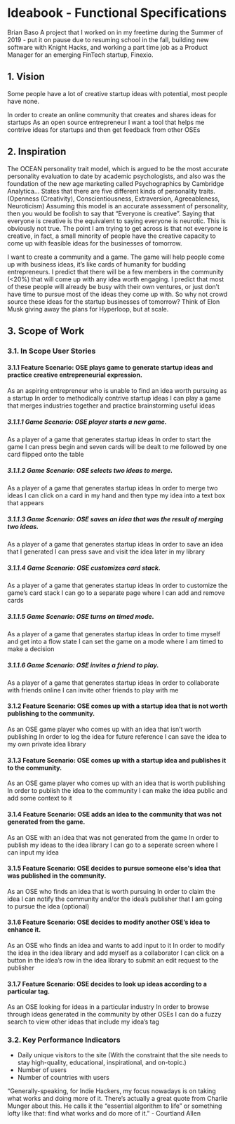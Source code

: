 # Ideabook - Functional Specifications
Brian Baso 
A project that I worked on in my freetime during the Summer of 2019 - put it on pause due to resuming school in the fall, building new software with Knight Hacks, and working a part time job as a Product Manager for an emerging FinTech startup, Finexio.

## 1. Vision

Some people have a lot of creative startup ideas with potential, most people have none.

In order to create an online community that creates and shares ideas for startups
As an open source entrepreneur 
I want a tool that helps me contrive ideas for startups and then get feedback from other OSEs

## 2. Inspiration

The OCEAN personality trait model, which is argued to be the most accurate personality evaluation to date by academic psychologists, and also was the foundation of the new age marketing called Psychographics by Cambridge Analytica… States that there are five different kinds of personality traits. (Openness (Creativity), Conscientiousness, Extraversion, Agreeableness, Neuroticism) Assuming this model is an accurate assessment of personality, then you would be foolish to say that “Everyone is creative”. Saying that everyone is creative is the equivalent to saying everyone is neurotic. This is obviously not true. The point I am trying to get across is that not everyone is creative, in fact, a small minority of people have the creative capacity to come up with feasible ideas for the businesses of tomorrow.

I want to create a community and a game. The game will help people come up with business ideas, it’s like cards of humanity for budding entrepreneurs. I predict that there will be a few members in the community (<20%) that will come up with any idea worth engaging. I predict that most of these people will already be busy with their own ventures, or just don’t have time to pursue most of the ideas they come up with. So why not crowd source these ideas for the startup businesses of tomorrow? Think of Elon Musk giving away the plans for Hyperloop, but at scale. 

## 3. Scope of Work

### 3.1. In Scope User Stories
#### 3.1.1 Feature Scenario: OSE plays game to generate startup ideas and practice creative entrepreneurial expression.
As an aspiring entrepreneur who is unable to find an idea worth pursuing as a startup
In order to methodically contrive startup ideas
I can play a game that merges industries together and practice brainstorming useful ideas

##### 3.1.1.1 Game Scenario: OSE player starts a new game.
As a player of a game that generates startup ideas
In order to start the game
I can press begin and seven cards will be dealt to me followed by one card flipped onto the table

##### 3.1.1.2 Game Scenario: OSE selects two ideas to merge.
As a player of a game that generates startup ideas
In order to merge two ideas
I can click on a card in my hand and then type my idea into a text box that appears

##### 3.1.1.3 Game Scenario: OSE saves an idea that was the result of merging two ideas.
As a player of a game that generates startup ideas
In order to save an idea that I generated
I can press save and visit the idea later in my library

##### 3.1.1.4 Game Scenario: OSE customizes card stack.
As a player of a game that generates startup ideas
In order to customize the game’s card stack
I can go to a separate page where I can add and remove cards

##### 3.1.1.5 Game Scenario: OSE turns on timed mode.
As a player of a game that generates startup ideas
In order to time myself and get into a flow state
I can set the game on a mode where I am timed to make a decision

##### 3.1.1.6 Game Scenario: OSE invites a friend to play.
As a player of a game that generates startup ideas
In order to collaborate with friends online
I can invite other friends to play with me 

#### 3.1.2 Feature Scenario: OSE comes up with a startup idea that is not worth publishing to the community.
As an OSE game player who comes up with an idea that isn’t worth publishing
In order to log the idea for future reference 
I can save the idea to my own private idea library

#### 3.1.3 Feature Scenario: OSE comes up with a startup idea and publishes it to the community.
As an OSE game player who comes up with an idea that is worth publishing
In order to publish the idea to the community
I can make the idea public and add some context to it

#### 3.1.4 Feature Scenario: OSE adds an idea to the community that was not generated from the game.
As an OSE with an idea that was not generated from the game
In order to publish my ideas to the idea library
I can go to a seperate screen where I can input my idea

#### 3.1.5 Feature Scenario: OSE decides to pursue someone else's idea that was published in the community.
As an OSE who finds an idea that is worth pursuing 
In order to claim the idea
I can notify the community and/or the idea’s publisher that I am going to pursue the idea (optional)

#### 3.1.6 Feature Scenario: OSE decides to modify another OSE’s idea to enhance it.
As an OSE who finds an idea and wants to add input to it
In order to modify the idea in the idea library and add myself as a collaborator 
I can click on a button in the idea’s row in the idea library to submit an edit request to the publisher

#### 3.1.7 Feature Scenario: OSE decides to look up ideas according to a particular tag.
As an OSE looking for ideas in a particular industry
In order to browse through ideas generated in the community by other OSEs
I can do a fuzzy search to view other ideas that include my idea’s tag

### 3.2. Key Performance Indicators 
- Daily unique visitors to the site (With the constraint that the site needs to stay high-quality, educational, inspirational, and on-topic.)
- Number of users
- Number of countries with users

“Generally-speaking, for Indie Hackers, my focus nowadays is on taking what works and doing more of it. There’s actually a great quote from Charlie Munger about this. He calls it the “essential algorithm to life” or something lofty like that: find what works and do more of it.” - Courtland Allen
